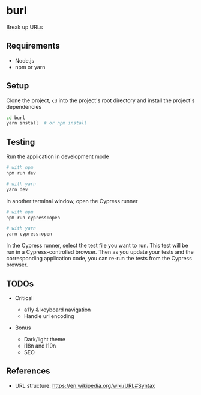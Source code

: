 # burl

Break up URLs

## Requirements

- Node.js
- npm or yarn

## Setup

Clone the project, `cd` into the project's root directory and install the project's dependencies

```bash
cd burl
yarn install  # or npm install
```

## Testing

Run the application in development mode

```bash
# with npm
npm run dev

# with yarn
yarn dev
```

In another terminal window, open the Cypress runner

```bash
# with npm
npm run cypress:open

# with yarn
yarn cypress:open
```

In the Cypress runner, select the test file you want to run. This test will be run in a Cypress-controlled browser. Then as you update your tests and the corresponding application code, you can re-run the tests from the Cypress browser.

## TODOs

- Critical
    - a11y & keyboard navigation
    - Handle url encoding

- Bonus
    - Dark/light theme
    - i18n and l10n
    - SEO

## References

- URL structure: https://en.wikipedia.org/wiki/URL#Syntax
